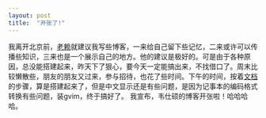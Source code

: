 ```yaml
---
layout: post
title:  "开张了!"
---
```

我离开北京前，[老赖](xl.github.io)就建议我写些博客，一来给自己留下些记忆，二来或许可以传播些知识，三来也是一个展示自己的地方。他的建议是极好的。可是由于各种原因，总没能搭建起来，昨天下了狠心，要今天一定能搞出来，不找借口了。周末比较懒散些，朋友的朋友又过来，参与招待，也花了些时间。下午的时间，按着[文档](http://jekyllrb.com/docs/home/)的步骤，算是搭建起来了，但是中文显示还是有些问题，是因为记事本的编码格式转换有些问题，装gvim，终于搞好了。
我宣布，韦仕硕的博客开张啦！哈哈哈哈。
